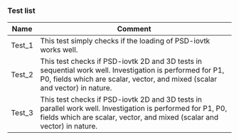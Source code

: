 ### Test list

| Name   | Comment                                                      |
| ------ | ------------------------------------------------------------ |
| Test_1 | This test simply checks if the loading of PSD-iovtk works well. |
| Test_2 | This test checks if PSD-iovtk 2D and 3D tests in sequential work well. Investigation is performed for P1, P0, fields which are scalar, vector, and mixed (scalar and vector) in nature. |
| Test_3 | This test checks if PSD-iovtk 2D and 3D tests in parallel work well. Investigation is performed for P1, P0, fields which are scalar, vector, and mixed (scalar and vector) in nature. |


